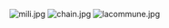 ![mili.jpg]({{site.baseurl}}/img/mili.jpg)
![chain.jpg]({{site.baseurl}}/img/chain.jpg)
![lacommune.jpg]({{site.baseurl}}/img/lacommune.jpg)
